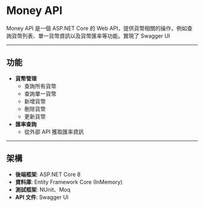 ﻿# Money API

Money API 是一個 ASP.NET Core 的 Web API，提供貨幣相關的操作，例如查詢貨幣列表、單一貨幣資訊以及貨幣匯率等功能。實現了 Swagger UI

---

## 功能

- **貨幣管理**
  - 查詢所有貨幣
  - 查詢單一貨幣
  - 新增貨幣
  - 刪除貨幣
  - 更新貨幣
- **匯率查詢**
  - 從外部 API 獲取匯率資訊

---

## 架構

- **後端框架**: ASP.NET Core 8
- **資料庫**: Entity Framework Core (InMemory)
- **測試框架**: NUnit、Moq
- **API 文件**: Swagger UI
